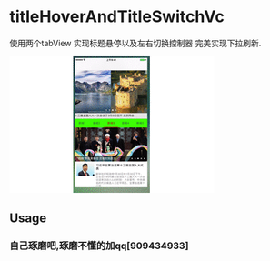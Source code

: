 # titleHoverAndTitleSwitchVc
使用两个tabView 实现标题悬停以及左右切换控制器  完美实现下拉刷新.

![ScreenShot](titleHoverAndTitleSwitchVc.gif)

## Usage
### 自己琢磨吧,琢磨不懂的加qq[909434933]
